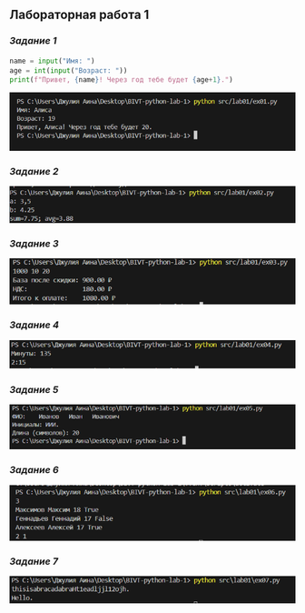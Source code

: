 ## Лабораторная работа 1

### _Задание 1_

```python
name = input("Имя: ")
age = int(input("Возраст: "))
print(f"Привет, {name}! Через год тебе будет {age+1}.")
```
![скриншот 1](./images/lab01/ex01.png)

### _Задание 2_

![скриншот 2](./images/lab01/ex02.png)

### _Задание 3_

![скриншот 3](./images/lab01/ex03.png)

### _Задание 4_

![скриншот 4](./images/lab01/ex04.png)

### _Задание 5_

![скриншот 5](./images/lab01/ex05.png)

### _Задание 6_

![скриншот 6](./images/lab01/ex06.png)

### _Задание 7_

![скриншот 7](./images/lab01/ex07.png)